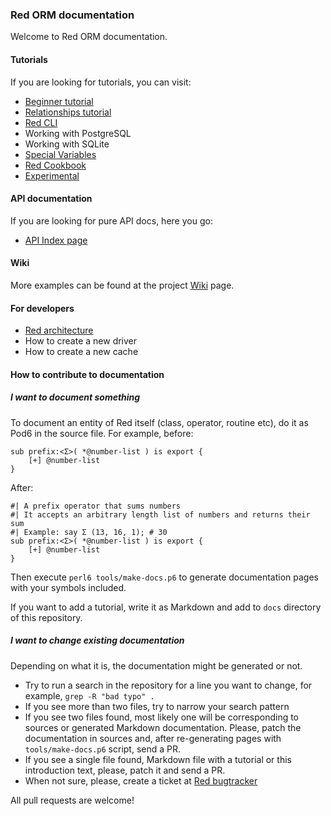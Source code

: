 ### Red ORM documentation

Welcome to Red ORM documentation.

#### Tutorials

If you are looking for tutorials, you can visit:

* [Beginner tutorial](tutorials/start)
* [Relationships tutorial](tutorials/relationship.md)
* [Red CLI](tutorials/cli.md)
* Working with PostgreSQL
* Working with SQLite
* [Special Variables](tutorials/vars)
* [Red Cookbook](tutorials/cookbook)
* [Experimental](tutorials/experimental)

#### API documentation

If you are looking for pure API docs, here you go:

* [API Index page](API)

#### Wiki

More examples can be found at the project [Wiki](https://github.com/FCO/Red/wiki) page.

#### For developers

* [Red architecture](tutorials/architecture)
* How to create a new driver
* How to create a new cache

#### How to contribute to documentation

##### I want to document something

To document an entity of Red itself (class, operator,
routine etc), do it as Pod6 in the source file. For example, before:

```perl6
sub prefix:<Σ>( *@number-list ) is export {
    [+] @number-list
}
```

After:

```perl6
#| A prefix operator that sums numbers
#| It accepts an arbitrary length list of numbers and returns their sum
#| Example: say Σ (13, 16, 1); # 30
sub prefix:<Σ>( *@number-list ) is export {
    [+] @number-list
}
```

Then execute `perl6 tools/make-docs.p6` to generate documentation
pages with your symbols included.

If you want to add a tutorial, write it as Markdown and add to `docs`
directory of this repository.

##### I want to change existing documentation

Depending on what it is, the documentation might be generated or not.

* Try to run a search in the repository for a line you want to change, for example, `grep -R "bad typo" .`
* If you see more than two files, try to narrow your search pattern
* If you see two files found, most likely one will be corresponding to sources or generated Markdown documentation. Please, patch the documentation in sources and, after re-generating pages with `tools/make-docs.p6` script, send a PR.
* If you see a single file found, Markdown file with a tutorial or this introduction text, please, patch it and send a PR.
* When not sure, please, create a ticket at [Red bugtracker](https://github.com/FCO/Red/issues)

All pull requests are welcome!
